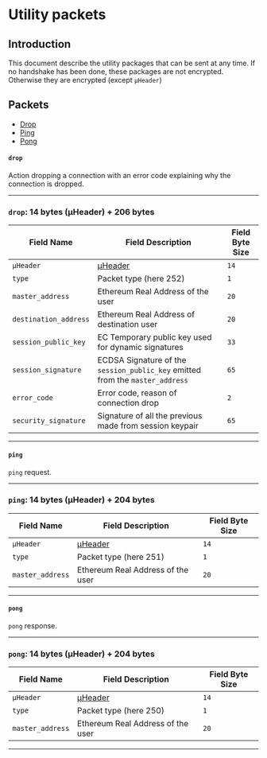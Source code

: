 # Utility packets

## Introduction

This document describe the utility packages that can be sent at any time.
If no handshake has been done, these packages are not encrypted. Otherwise
they are encrypted (except `µHeader`)

## Packets

* [Drop](#drop)
* [Ping](#ping)
* [Pong](#pong)

<a name="drop"></a>
#### `drop`

Action dropping a connection with an error code explaining why the connection is dropped.

---
### `drop`: 14 bytes (µHeader) + 206 bytes
| Field Name | Field Description | Field Byte Size |
|------------|-------------------|-----------------|
| `µHeader`| [µHeader](#uheader) | `14` |
| `type` | Packet type (here 252) | `1` |
| `master_address` | Ethereum Real Address of the user | `20` |
| `destination_address` | Ethereum Real Address of destination user | `20` |
| `session_public_key` | EC Temporary public key used for dynamic signatures | `33` |
| `session_signature` | ECDSA Signature of the `session_public_key` emitted from the `master_address` | `65` |
| `error_code` | Error code, reason of connection drop | `2` |
| `security_signature` | Signature of all the previous made from session keypair | `65` |
---

<a name="ping"></a>
#### `ping`

`ping` request.

---
### `ping`: 14 bytes (µHeader) + 204 bytes
| Field Name | Field Description | Field Byte Size |
|------------|-------------------|-----------------|
| `µHeader`| [µHeader](#uheader) | `14` |
| `type` | Packet type (here 251) | `1` |
| `master_address` | Ethereum Real Address of the user | `20` |
---

<a name="pong"></a>
#### `pong`

`pong` response.

---
### `pong`: 14 bytes (µHeader) + 204 bytes
| Field Name | Field Description | Field Byte Size |
|------------|-------------------|-----------------|
| `µHeader`| [µHeader](#uheader) | `14` |
| `type` | Packet type (here 250) | `1` |
| `master_address` | Ethereum Real Address of the user | `20` |
---

